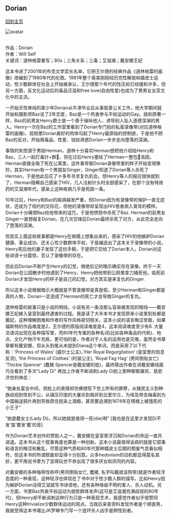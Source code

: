 ## Dorian
[回到主页](https://boheme130.github.io/Fiction.git.io/)

![avatar](https://maudtaberthomas.files.wordpress.com/2010/07/dorian-gray-ii.jpg)
<br>
<br>

作品：Dorian<br>
作者：Will Self<br>
关键词：道林格雷重写；80s；三角关系；三毒；艾滋潮；戴安娜王妃<br>

这本书进了2001年的布克文学奖长名单，它把王尔德的经典作品《道林格雷的画像》改编到了1980年代的伦敦。1981年整个英美刚刚经历完性解放和嬉皮士运动，性少数群体在社会上开始被承认，王尔德那个年代的性压抑已经缓和许多，但另一方面，反文化运动后的毒品泛滥和free love(自由性爱)也成为了男男女女亚文化中的主流。

一开始天性单纯的美少年Dorian从牛津毕业后从事慈善公关工作，他大学期间就开始和摄影师Baz谈了2年恋爱，Baz是一个热衷参与平权运动的Gay。就和原著一样，Baz的前男友Henry爵士是一个善于操纵他人、诱导别人坠入道德深渊的男人。Henry一次在Baz的工作室里看到了Dorian专门拍的私密录像带(对应道林格雷的画像)，视频里Dorian美好的肉体勾起了Henry最原始的控制欲，于是他不顾Baz的反对，开始用毒品、性爱、钱权诱惑Dorian一步步走向堕落的深渊。

事情的失控源于男妓Herman，道林十分喜欢Herman想把他介绍给Henry和Baz，三人一起打毒针+群🍌，但在过后Henry塞给了Herman一整包🌊洛因，Herman直接全吸了死在公寓里。这件事导致Dorian录像带里的样子开始变得狰狞。其实Herman有一个男朋友Ginger，Ginger知道了Dorian等人杀死了Herman，于是他此后花了十多年寻求复仇机会。但Henry等人的报应很快就到了，Herman隐瞒自己感染了HIV，几人注射针头时全部感染了，在那个没有特效药的艾滋潮年代，感染上这种疾病几乎是死路一条。

10年过后，Henry和Baz的疾病越发严重，但Dorian因为有录像带的保护一直无症状，还成为了纽约的交际花，但他的录像带却呈现出HIV患者病入膏肓的模样。Dorian十分痛恨Baz给他带来的诅咒，于是他愤怒中杀死了Baz. Herman的前男友Ginger一直想报复Dorian。在几次交锋后Dorian最终杀死了对方，从此完全走向了堕落的深渊。

但其实上面这些故事都是Henry在病榻上想象出来的，感染了HIV的他嫉妒Dorian健康、事业成功、还关心性少数群体平权，于是编造出了这本关于录像带的小说。Henry死后他的妻子发现了这份手稿，于是把它交给了Dorian本人，Dorian对这些诽谤十分震惊，否认了录像带的存在。

但此后Dorian不断产生Henry的幻觉，根绝后记的暗示确实存在录像，终于一天Dorian在公园散步时他遇到了Henry，Henry把他带到公厕里拿刀捅死他，临死前Dorian才发现Henry的样子是自己的幻觉，对方其实是来复仇的Ginger.

所以这本小说根据暗示大概就是不管录像带是真是假，至少Herman和Ginger都是真的人物，Dorian一定造成了Herman的死亡才会导致Ginger的复仇。

道林格雷的故事只是小说的明线，小说有另一条没那么容易被发现的暗线——戴安娜王妃嫁入皇室到最终遇害的过程。我是读了大半本书才发现原来小说里到处都是戴妃，这种理解困难和作者的写作风格密切相关。这本小说的语言晦涩至极，如果福斯特的作品难度是2，王尔德的原版阅读难度是4，这本阅读难度至少有6. 大量法语词出现在各种描写里，而80年代专属的各种名词(比如各种毒品的代称)、地点、文化产物汗牛充栋，更可怕的是，作者对于人名的运用也是灾难，虽然全书章章都有戴安娜，但从头到尾从未提到Diana这个单词，而是采用了以下代称：‘Princess of Wales’ (威尔士公主)，’Her Royal Regurgitation’ (皇室里的信息反流), ‘the Princess of Clothes' (时装公主), 'Royal Fag Hag' (男同倒贴女亡) 'Thickie Spencer' (蠢猪 Spencer是戴安娜的姓)，最终猜出作者在讲戴安娜纯属巧合看到了多次”Lady Di” 再加上作者不断讽刺Lady Di脸上那种郁郁寡欢、慈悲济世的神态：

“她身处宴会中间，但脸上的表情却仿佛想揽下世上所有的罪孽，从殖民主义到种族歧视到性别不公，从镇压印度的大屠杀到南非到北爱尔兰，为埃及带去梅毒到为中国输送鸦片再到导致原住民染上酒瘾，甚至要追溯到1674年在塔楼上被饿死的小王子”

“她是戴女士(Lady Di)，所以她就是值得一死(die)啊” [我也是在这里才发现Di不发’笛’要发’戴’的音]

作为Dorian艺术创作的赞助人之一，戴安娜在皇室里浮沉和Dorian的命运一直共进退。这本书从这个叙事角度也算是一种创新。这本小说最值得诟病的就是它叙事和语言的晦涩和散乱，尽管这种气质和80年代那种嬉皮士后期的颓废气息看似相符，但这本书的所谓颓废却显得十分刻意。众多hedonism的动机都显得莫名其妙，更不用说书里为了显得玩世不恭出现了很多厌女和厌同的内容。

对戴安娜的多种侮辱性称呼(男同倒贴女亡, 蠢猪, 名字叫戴就该狗带)就是作者轻浮态度的一种表现，这种轻浮也体现在了书中对于性少数人群的描写，比如Henry因为嫉妒Dorian没得艾滋就写书诽谤他，还有各种缘由不明的害人、杀人动机。另一方面，书里Baz热衷平权运动为弱势群体发声(这可是艾滋潮充满歧视的80年代)，但Henry却不断讽刺这种行为只是一种表现艺术，我感觉作者似乎很赞同Henry这种trivialize少数群体运动的观点。当我后来查资料发现作者是个顺直男，我就觉得这本书堪比JK罗琳专门写一个连环杀人凶手是跨性别者。